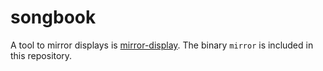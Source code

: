 # songbook

A tool to mirror displays is 
[mirror-display](https://github.com/fcanas/mirror-displays).
The binary `mirror` is included in this repository.

